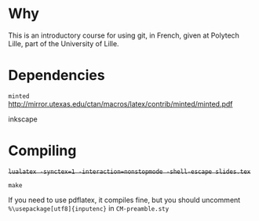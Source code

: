# Why
This is an introductory course for using git, in French, given at Polytech Lille, part of the University of Lille.

# Dependencies

`minted` <http://mirror.utexas.edu/ctan/macros/latex/contrib/minted/minted.pdf>

inkscape

# Compiling

~~`lualatex -synctex=1 -interaction=nonstopmode -shell-escape slides.tex`~~

`make`

If you need to use pdflatex, it compiles fine, but you should uncomment `%\usepackage[utf8]{inputenc}` in `CM-preamble.sty`

